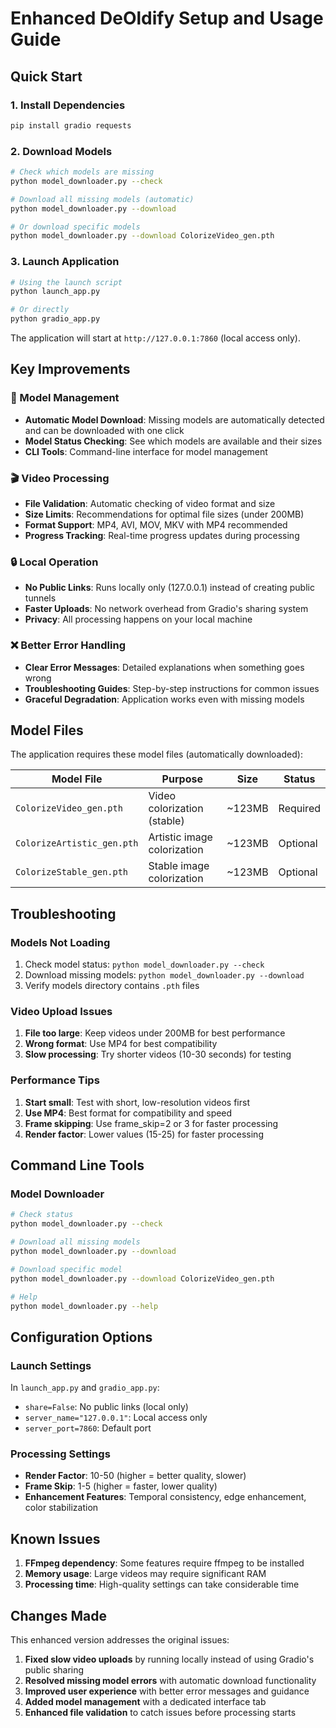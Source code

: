 # Enhanced DeOldify Setup and Usage Guide

## Quick Start

### 1. Install Dependencies
```bash
pip install gradio requests
```

### 2. Download Models
```bash
# Check which models are missing
python model_downloader.py --check

# Download all missing models (automatic)
python model_downloader.py --download

# Or download specific models
python model_downloader.py --download ColorizeVideo_gen.pth
```

### 3. Launch Application
```bash
# Using the launch script
python launch_app.py

# Or directly
python gradio_app.py
```

The application will start at `http://127.0.0.1:7860` (local access only).

## Key Improvements

### 🔧 Model Management
- **Automatic Model Download**: Missing models are automatically detected and can be downloaded with one click
- **Model Status Checking**: See which models are available and their sizes
- **CLI Tools**: Command-line interface for model management

### 🎬 Video Processing
- **File Validation**: Automatic checking of video format and size
- **Size Limits**: Recommendations for optimal file sizes (under 200MB)
- **Format Support**: MP4, AVI, MOV, MKV with MP4 recommended
- **Progress Tracking**: Real-time progress updates during processing

### 🔒 Local Operation
- **No Public Links**: Runs locally only (127.0.0.1) instead of creating public tunnels
- **Faster Uploads**: No network overhead from Gradio's sharing system
- **Privacy**: All processing happens on your local machine

### ❌ Better Error Handling
- **Clear Error Messages**: Detailed explanations when something goes wrong
- **Troubleshooting Guides**: Step-by-step instructions for common issues
- **Graceful Degradation**: Application works even with missing models

## Model Files

The application requires these model files (automatically downloaded):

| Model File | Purpose | Size | Status |
|------------|---------|------|--------|
| `ColorizeVideo_gen.pth` | Video colorization (stable) | ~123MB | Required |
| `ColorizeArtistic_gen.pth` | Artistic image colorization | ~123MB | Optional |
| `ColorizeStable_gen.pth` | Stable image colorization | ~123MB | Optional |

## Troubleshooting

### Models Not Loading
1. Check model status: `python model_downloader.py --check`
2. Download missing models: `python model_downloader.py --download`
3. Verify models directory contains `.pth` files

### Video Upload Issues
1. **File too large**: Keep videos under 200MB for best performance
2. **Wrong format**: Use MP4 for best compatibility
3. **Slow processing**: Try shorter videos (10-30 seconds) for testing

### Performance Tips
1. **Start small**: Test with short, low-resolution videos first
2. **Use MP4**: Best format for compatibility and speed
3. **Frame skipping**: Use frame_skip=2 or 3 for faster processing
4. **Render factor**: Lower values (15-25) for faster processing

## Command Line Tools

### Model Downloader
```bash
# Check status
python model_downloader.py --check

# Download all missing models
python model_downloader.py --download

# Download specific model
python model_downloader.py --download ColorizeVideo_gen.pth

# Help
python model_downloader.py --help
```

## Configuration Options

### Launch Settings
In `launch_app.py` and `gradio_app.py`:
- `share=False`: No public links (local only)
- `server_name="127.0.0.1"`: Local access only  
- `server_port=7860`: Default port

### Processing Settings
- **Render Factor**: 10-50 (higher = better quality, slower)
- **Frame Skip**: 1-5 (higher = faster, lower quality)
- **Enhancement Features**: Temporal consistency, edge enhancement, color stabilization

## Known Issues

1. **FFmpeg dependency**: Some features require ffmpeg to be installed
2. **Memory usage**: Large videos may require significant RAM
3. **Processing time**: High-quality settings can take considerable time

## Changes Made

This enhanced version addresses the original issues:

1. **Fixed slow video uploads** by running locally instead of using Gradio's public sharing
2. **Resolved missing model errors** with automatic download functionality
3. **Improved user experience** with better error messages and guidance
4. **Added model management** with a dedicated interface tab
5. **Enhanced file validation** to catch issues before processing starts